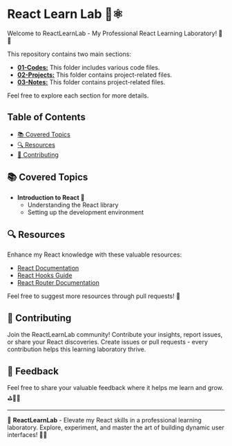 # React Learn Lab 🚀⚛️

Welcome to ReactLearnLab - My Professional React Learning Laboratory! 🧪🔬

This repository contains two main sections:

- [**01-Codes:**](01-Codes/) This folder includes various code files.
- [**02-Projects:**](02-Projects/) This folder contains project-related files.
- [**03-Notes:**](03-Notes/) This folder contains project-related files.

Feel free to explore each section for more details.

## Table of Contents

- [📚 Covered Topics](#-covered-topics)
- [🔍 Resources](#-resources)
- [🤝 Contributing](#-contributing)

## 📚 Covered Topics

- **Introduction to React 🚀**
  - Understanding the React library
  - Setting up the development environment

## 🔍 Resources

Enhance my React knowledge with these valuable resources:

- [React Documentation](https://react.dev/learn)
- [React Hooks Guide](https://reactjs.org/docs/hooks-intro.html)
- [React Router Documentation](https://reactrouter.com/)

Feel free to suggest more resources through pull requests! 🚀

## 🤝 Contributing

Join the ReactLearnLab community! Contribute your insights, report issues, or share your React discoveries. Create issues or pull requests - every contribution helps this learning laboratory thrive.

## 📝 Feedback

Feel free to share your valuable feedback where it helps me learn and grow.⛳💪🏻

---

🧪 **ReactLearnLab** - Elevate my React skills in a professional learning laboratory. Explore, experiment, and master the art of building dynamic user interfaces! 🚀🔬
